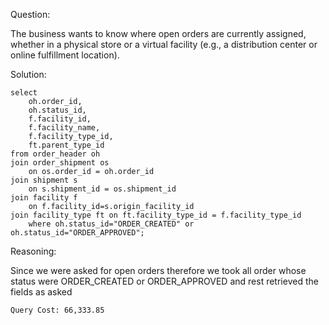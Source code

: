 Question:

The business wants to know where open orders are currently assigned, whether in a physical store or a virtual facility (e.g., a distribution center or online fulfillment location).

Solution:
```
select
	oh.order_id,
	oh.status_id,
	f.facility_id,
	f.facility_name,
	f.facility_type_id,
	ft.parent_type_id
from order_header oh
join order_shipment os
	on os.order_id = oh.order_id
join shipment s
	on s.shipment_id = os.shipment_id 
join facility f 
	on f.facility_id=s.origin_facility_id
join facility_type ft on ft.facility_type_id = f.facility_type_id
	where oh.status_id="ORDER_CREATED" or oh.status_id="ORDER_APPROVED";
```
Reasoning:

Since we were asked for open orders therefore we took all order whose status were ORDER_CREATED or ORDER_APPROVED and rest retrieved the fields as asked 

```
Query Cost: 66,333.85
```
